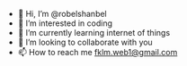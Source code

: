 - 👋 Hi, I’m @robelshanbel
- 👀 I’m interested in coding
- 🌱 I’m currently learning internet of things 
- 💞️ I’m looking to collaborate with you
- 📫 How to reach me fklm.web1@gmail.com

<!---
robelshanbel/robelshanbel is a ✨ special ✨ repository because its `README.md` (this file) appears on your GitHub profile.
You can click the Preview link to take a look at your changes.
--->
